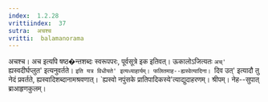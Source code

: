 ```yaml
---
index:  1.2.28
vrittiindex:  37
sutra:  अचश्च
vritti:  balamanorama 
---
```


अचश्च। अच इत्यपि षष्ठ�न्तशब्दः स्वरूपपरः, पूर्वसूत्रे इक इतिवत्। ऊकालोऽजित्यतः `अच्' `ह्यस्वदीर्घप्लुत' इत्यनुवर्तते। `इति यत्र विधीयते' इत्यध्याहार्यम्। फलितमाह--ह्यस्वेत्यादिना। `दिव उत्' इत्यादौ तु नेदं प्रवर्तते, ह्यस्वादिशब्दानामश्रवणात्। `ह्यस्वो नपुंसके प्रातिपादिकस्ये'त्याद्युदाहरणम्। श्रीपम्। नेह--सुपात् ब्राआहृणकुलम्। 

